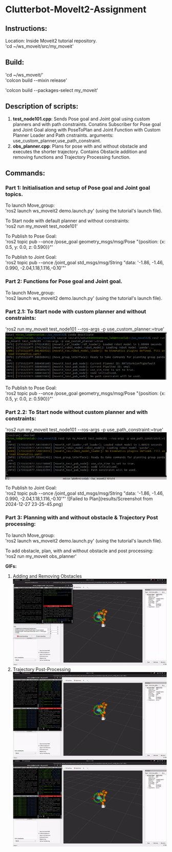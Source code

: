 # Clutterbot-MoveIt2-Assignment

## Instructions:

Location: Inside Moveit2 tutorial repository.<br>
'cd ~/ws_moveit/src/my_moveit'


## Build:

'cd ~/ws_moveit/' <br>
'colcon build --mixin release'

'colcon build --packages-select my_moveit'

## Description of scripts:
1. **test_node101.cpp**: Sends Pose goal and Joint goal using custom planners and with path constraints. Conatins Subscriber for Pose goal and Joint Goal along with PoseToPlan and Joint Function with Custom Planner Loader and Path cnstraints. arguments: use_custom_planner,use_path_constraint.
2. **obs_planner.cpp**: Plans for pose with and without obstacle and executes the shorter trajectory. Contains Obstacle addition and removing functions and Trajectory Processing function.

## Commands:

### Part 1: Initialisation and setup of Pose goal and Joint goal topics.

To launch Move_group:<br>
'ros2 launch ws_moveit2 demo.launch.py' (using the tutorial's launch file).<br>

To Start node with default planner and without constraints:<br>
'ros2 run my_moveit test_node101'

To Publish to Pose Goal:<br>
'ros2 topic pub --once /pose_goal geometry_msgs/msg/Pose "{position: {x: 0.5, y: 0.0, z: 0.590}}"'

To Publish to Joint Goal:<br>
'ros2 topic pub --once /joint_goal std_msgs/msg/String "data: '-1.86, -1.46, 0.990, -2.04,1.18,1.116,-0.10'"'

### Part 2: Functions for Pose goal and Joint goal.

To launch Move_group:<br>
'ros2 launch ws_moveit2 demo.launch.py' (using the tutorial's launch file).

### Part 2.1: To Start node with custom planner and without constraints:
'ros2 run my_moveit test_node101 --ros-args -p use_custom_planner:=true'
![Parameter set to specific Planner](results/planner.png)

To Publish to Pose Goal:<br>
'ros2 topic pub --once /pose_goal geometry_msgs/msg/Pose "{position: {x: 0.5, y: 0.0, z: 0.590}}"'

### Part 2.2: To Start node without custom planner and with constraints:
'ros2 run my_moveit test_node101 --ros-args -p use_path_constraint:=true'
![Using Constraint](results/path_constraint.png)

To Publish to Joint Goal:<br>
'ros2 topic pub --once /joint_goal std_msgs/msg/String "data: '-1.86, -1.46, 0.990, -2.04,1.18,1.116,-0.10'"'
![Failed to Plan](results/Screenshot from 2024-12-27 23-25-45.png)
### Part 3: Planning with and without obstacle & Trajectory Post processing:

To launch Move_group:<br>
'ros2 launch ws_moveit2 demo.launch.py' (using the tutorial's launch file).

To add obstacle, plan, with and without obstacle and post processing:<br>
'ros2 run my_moveit obs_planner'

**GIFs:**
1. Adding and Removing Obstacles  
   ![obstacle in Rviz](results/with_withoutobs.gif)
2. Trajectory Post-Processing   
   ![Trajectory 1](results/short_traj_process1.gif)   ![Trajectory 2](results/short_traj_process1.gif)

